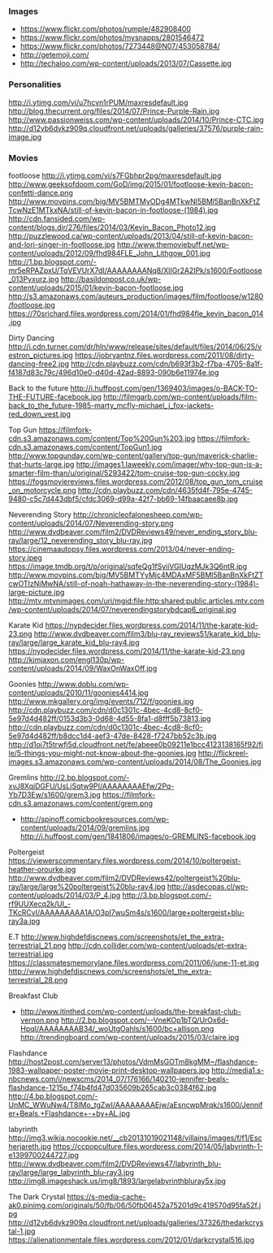### Images

* https://www.flickr.com/photos/rumple/482908400
* https://www.flickr.com/photos/mysnapps/2801546472
* https://www.flickr.com/photos/7273448@N07/453058784/
* http://getemoji.com/
* http://techaloo.com/wp-content/uploads/2013/07/Cassette.jpg

### Personalities
http://i.ytimg.com/vi/u7hcvn1rPUM/maxresdefault.jpg
http://blog.thecurrent.org/files/2014/07/Prince-Purple-Rain.jpg
http://www.passionweiss.com/wp-content/uploads/2014/10/Prince-CTC.jpg
http://d12vb6dvkz909q.cloudfront.net/uploads/galleries/37576/purple-rain-image.jpg

### Movies
footloose
http://i.ytimg.com/vi/s7FGbhpr2pg/maxresdefault.jpg
http://www.geeksofdoom.com/GoD/img/2015/01/footloose-kevin-bacon-confetti-dance.png
http://www.movpins.com/big/MV5BMTMyODg4MTkwNl5BMl5BanBnXkFtZTcwNzE1MTkxNA/still-of-kevin-bacon-in-footloose-(1984).jpg
http://cdn.fansided.com/wp-content/blogs.dir/276/files/2014/03/Kevin_Bacon_Photo12.jpg
http://puzzlewood.ca/wp-content/uploads/2013/04/still-of-kevin-bacon-and-lori-singer-in-footloose.jpg
http://www.themoviebuff.net/wp-content/uploads/2012/09/fhd984FLE_John_Lithgow_001.jpg
http://1.bp.blogspot.com/-mr5eRPAZpxU/TqVEVUrX7dI/AAAAAAAANq8/XlIGr2A2IPk/s1600/Footloose_013Pyxurz.jpg
http://basildonpost.co.uk/wp-content/uploads/2015/01/kevin-bacon-footloose.jpg
http://s3.amazonaws.com/auteurs_production/images/film/footloose/w1280/footloose.jpg
https://70srichard.files.wordpress.com/2014/01/fhd984fle_kevin_bacon_014.jpg

Dirty Dancing
http://i.cdn.turner.com/dr/hln/www/release/sites/default/files/2014/06/25/vestron_pictures.jpg
https://jobryantnz.files.wordpress.com/2011/08/dirty-dancing-free2.jpg
http://cdn.playbuzz.com/cdn/b693f3b2-f7ba-4705-8a1f-f4187d83c79c/496d10e0-d40d-42ad-8893-090b6e11974e.jpg


Back to the future
http://i.huffpost.com/gen/1369403/images/o-BACK-TO-THE-FUTURE-facebook.jpg
http://filmgarb.com/wp-content/uploads/film-back_to_the_future-1985-marty_mcfly-michael_j_fox-jackets-red_down_vest.jpg


Top Gun
https://filmfork-cdn.s3.amazonaws.com/content/Top%20Gun%203.jpg
https://filmfork-cdn.s3.amazonaws.com/content/TopGun1.jpg
http://www.topgunday.com/wp-content/gallery/top-gun/maverick-charlie-that-hurts-large.jpg
http://images1.laweekly.com/imager/why-top-gun-is-a-smarter-film-than/u/original/5293422/tom-cruise-top-gun-cocky.jpg
https://fogsmoviereviews.files.wordpress.com/2012/08/top_gun_tom_cruise_on_motorcycle.png
http://cdn.playbuzz.com/cdn/4635fd4f-795e-4745-9480-c5c7d443dbf5/cfdc3069-d99a-42f7-bb69-14fbaacaee8b.jpg

Neverending Story
http://chronicleofalonesheep.com/wp-content/uploads/2014/07/Neverending-story.png
http://www.dvdbeaver.com/film2/DVDReviews49/never_ending_story_blu-ray/large/12_neverending_story_blu-ray.jpg
https://cinemaautopsy.files.wordpress.com/2013/04/never-ending-story.jpeg
https://image.tmdb.org/t/p/original/sqfeQg1fSyiiVGIUqzMJk3Q6ntR.jpg
http://www.movpins.com/big/MV5BMTYyMjc4MDAxMF5BMl5BanBnXkFtZTcwOTIzNjMwNA/still-of-noah-hathaway-in-the-neverending-story-(1984)-large-picture.jpg
http://mtv.mtvnimages.com/uri/mgid:file:http:shared:public.articles.mtv.com/wp-content/uploads/2014/07/neverendingstorybdcap6_original.jpg


Karate Kid
https://nypdecider.files.wordpress.com/2014/11/the-karate-kid-23.png
http://www.dvdbeaver.com/film3/blu-ray_reviews51/karate_kid_blu-ray/large/large_karate_kid_blu-ray4.jpg
https://nypdecider.files.wordpress.com/2014/11/the-karate-kid-23.png
http://kimjaxon.com/engl130p/wp-content/uploads/2014/09/WaxOnWaxOff.jpg

Goonies
http://www.doblu.com/wp-content/uploads/2010/11/goonies4414.jpg
http://www.mkgallery.org/img/events/712/f/goonies.jpg
http://cdn.playbuzz.com/cdn/d0c1301c-4bec-4cd8-8cf0-5e97d4d482ff/0153d3b3-0d68-4d55-8fa1-d8fff5b73813.jpg
http://cdn.playbuzz.com/cdn/d0c1301c-4bec-4cd8-8cf0-5e97d4d482ff/b8dcc1d4-aef3-47de-8428-f7247bb52c3b.jpg
http://d1oi7t5trwfj5d.cloudfront.net/fe/abeee0b09211e1bcc4123138165f92/file/5-things-you-might-not-know-about-the-goonies.jpg
http://flickreel-images.s3.amazonaws.com/wp-content/uploads/2014/08/The_Goonies.jpg

Gremlins
http://2.bp.blogspot.com/-xvJ8XqjDGFU/UsLjSqtw9PI/AAAAAAAAEfw/2Pq-Yb7D3Ew/s1600/grem3.jpg
https://filmfork-cdn.s3.amazonaws.com/content/grem.png
* http://spinoff.comicbookresources.com/wp-content/uploads/2014/09/gremlins.jpg
http://i.huffpost.com/gen/1841806/images/o-GREMLINS-facebook.jpg

Poltergeist
https://viewerscommentary.files.wordpress.com/2014/10/poltergeist-heather-orourke.jpg
http://www.dvdbeaver.com/film2/DVDReviews42/poltergeist%20blu-ray/large/large%20poltergeist%20blu-ray4.jpg
http://asdecopas.cl/wp-content/uploads/2014/03/P_4.jpg
http://3.bp.blogspot.com/-rf9UUXecq2k/UI_-TKcRCvI/AAAAAAAAA1A/O3pI7wuSm4s/s1600/large+poltergeist+blu-ray3a.jpg

E.T
http://www.highdefdiscnews.com/screenshots/et_the_extra-terrestrial_21.png
http://cdn.collider.com/wp-content/uploads/et-extra-terrestrial.jpg
https://classmatesmemorylane.files.wordpress.com/2011/06/june-11-et.jpg
http://www.highdefdiscnews.com/screenshots/et_the_extra-terrestrial_28.png

Breakfast Club
* http://www.itinthed.com/wp-content/uploads/the-breakfast-club-vernon.png
http://2.bp.blogspot.com/--VneKOp1bTQ/UrOx6d-HpqI/AAAAAAAAB34/_woUtgOahls/s1600/bc+allison.png
http://trendingboard.com/wp-content/uploads/2015/03/claire.jpg

Flashdance
http://host2post.com/server13/photos/VdmMsGOTm8kgMM~/flashdance-1983-wallpaper-poster-movie-print-desktop-wallpapers.jpg
http://media1.s-nbcnews.com/i/newscms/2014_07/176166/140210-jennifer-beals-flashdance-1215p_f74b4fd47d035609b265cab3c0384f62.jpg
http://4.bp.blogspot.com/-UnMC_WWuNw4/T8lMo_tgZwI/AAAAAAAAEjw/aEsncwpMrqk/s1600/Jennifer+Beals,+Flashdance+-+by+AL.jpg

labyrinth
http://img3.wikia.nocookie.net/__cb20131019021148/villains/images/f/f1/Escherjareth.jpg
https://ccpopculture.files.wordpress.com/2014/05/labyrinth-1-e1399700244727.jpg
http://www.dvdbeaver.com/film2/DVDReviews47/labyrinth_blu-ray/large/large_labyrinth_blu-ray3.jpg
http://img8.imageshack.us/img8/1893/largelabyrinthbluray5x.jpg

The Dark Crystal
https://s-media-cache-ak0.pinimg.com/originals/50/fb/06/50fb06452a75201d9c419570d95fa52f.jpg
http://d12vb6dvkz909q.cloudfront.net/uploads/galleries/37326/thedarkcrystal-1.jpg
https://alienationmentale.files.wordpress.com/2012/01/darkcrystal516.jpg
